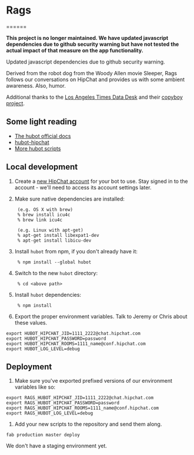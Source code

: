 # Rags
======

**This project is no longer maintained. We have updated javascript dependencies due to github security warning but have not tested the actual impact of that measure on the app functionality.**

Updated javascript dependencies due to github security warning.

Derived from the robot dog from the Woody Allen movie Sleeper, Rags follows our conversations on HipChat and provides us with some ambient awareness. Also, humor.

Additional thanks to the [Los Angeles Times Data Desk](http://datadesk.latimes.com/) and their [copyboy project](https://github.com/datadesk/copyboy).

## Some light reading
* [The hubot official docs](http://hubot.github.com/)
* [hubot-hipchat](https://github.com/hipchat/hubot-hipchat)
* [More hubot scripts](https://github.com/github/hubot-scripts/tree/master/src/scripts)

## Local development
1. Create a [new HipChat account](https://www.hipchat.com/help/page/how-do-i-invite-other-users/) for your bot to use. Stay signed in to the account - we'll need to access its account settings later.

1. Make sure native dependencies are installed:

        (e.g. OS X with brew)
        % brew install icu4c
        % brew link icu4c

        (e.g. Linux with apt-get)
        % apt-get install libexpat1-dev
        % apt-get install libicu-dev

1. Install `hubot` from npm, if you don't already have it:

        % npm install --global hubot

1. Switch to the new `hubot` directory:

        % cd <above path>

1. Install `hubot` dependencies:

        % npm install

1. Export the proper environment variables. Talk to Jeremy or Chris about these values.
```
export HUBOT_HIPCHAT_JID=1111_2222@chat.hipchat.com
export HUBOT_HIPCHAT_PASSWORD=password
export HUBOT_HIPCHAT_ROOMS=1111_name@conf.hipchat.com
export HUBOT_LOG_LEVEL=debug
```

## Deployment
1. Make sure you've exported prefixed versions of our environment variables like so:
```
export RAGS_HUBOT_HIPCHAT_JID=1111_2222@chat.hipchat.com
export RAGS_HUBOT_HIPCHAT_PASSWORD=password
export RAGS_HUBOT_HIPCHAT_ROOMS=1111_name@conf.hipchat.com
export RAGS_HUBOT_LOG_LEVEL=debug
```

1. Add your new scripts to the repository and send them along.
```
fab production master deploy
```

We don't have a staging environment yet.
